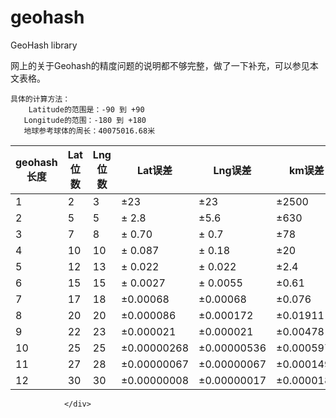 # geohash
GeoHash library
<div class="article fmt article__content" data-id="1190000002513514" data-license="cc">
                    
<p>网上的关于Geohash的精度问题的说明都不够完整，做了一下补充，可以参见本文表格。</p>

<div class="widget-codetool" style="display: none;">
      <div class="widget-codetool--inner">
      <span class="selectCode code-tool" data-toggle="tooltip" data-placement="top" title="" data-original-title="全选"></span>
      <span type="button" class="copyCode code-tool" data-toggle="tooltip" data-placement="top" data-clipboard-text="具体的计算方法：
    Latitude的范围是：-90 到 +90
   Longitude的范围：-180 到 +180
   地球参考球体的周长：40075016.68米
" title="" data-original-title="复制"></span>
      <span type="button" class="saveToNote code-tool" data-toggle="tooltip" data-placement="top" title="" data-original-title="放进笔记"></span>
      </div>
      </div><pre class="hljs lsl"><code>具体的计算方法：
    Latitude的范围是：<span class="hljs-number">-90</span> 到 +<span class="hljs-number">90</span>
   Longitude的范围：<span class="hljs-number">-180</span> 到 +<span class="hljs-number">180</span>
   地球参考球体的周长：<span class="hljs-number">40075016.68</span>米
</code></pre>

<table>
<thead><tr>
<th><strong>geohash长度</strong></th>
  <th><strong>Lat位数</strong></th>
  <th><strong>Lng位数</strong></th>
  <th><strong>Lat误差</strong></th>
  <th><strong>Lng误差</strong></th>
  <th><strong>km误差</strong></th>
</tr></thead>
<tbody>
<tr>
<td>1</td>
  <td>2</td>
  <td>3</td>
  <td>±23</td>
  <td>±23</td>
  <td>±2500</td>
</tr>
<tr>
<td>2</td>
  <td>5</td>
  <td>5</td>
  <td>± 2.8</td>
  <td>±5.6</td>
  <td>±630</td>
</tr>
<tr>
<td>3</td>
  <td>7</td>
  <td>8</td>
  <td>± 0.70</td>
  <td>± 0.7</td>
  <td>±78</td>
</tr>
<tr>
<td>4</td>
  <td>10</td>
  <td>10</td>
  <td>± 0.087</td>
  <td>± 0.18</td>
  <td>±20</td>
</tr>
<tr>
<td>5</td>
  <td>12</td>
  <td>13</td>
  <td>± 0.022</td>
  <td>± 0.022</td>
  <td>±2.4</td>
</tr>
<tr>
<td>6</td>
  <td>15</td>
  <td>15</td>
  <td>± 0.0027</td>
  <td>± 0.0055</td>
  <td>±0.61</td>
</tr>
<tr>
<td>7</td>
  <td>17</td>
  <td>18</td>
  <td>±0.00068</td>
  <td>±0.00068</td>
  <td>±0.076</td>
</tr>
<tr>
<td>8</td>
  <td>20</td>
  <td>20</td>
  <td>±0.000086</td>
  <td>±0.000172</td>
  <td>±0.01911</td>
</tr>
<tr>
<td>9</td>
  <td>22</td>
  <td>23</td>
  <td>±0.000021</td>
  <td>±0.000021</td>
  <td>±0.00478</td>
</tr>
<tr>
<td>10</td>
  <td>25</td>
  <td>25</td>
  <td>±0.00000268</td>
  <td>±0.00000536</td>
  <td>±0.0005971</td>
</tr>
<tr>
<td>11</td>
  <td>27</td>
  <td>28</td>
  <td>±0.00000067</td>
  <td>±0.00000067</td>
  <td>±0.0001492</td>
</tr>
<tr>
<td>12</td>
  <td>30</td>
  <td>30</td>
  <td>±0.00000008</td>
  <td>±0.00000017</td>
  <td>±0.0000186</td>
</tr>
</tbody>
</table>

                </div>
